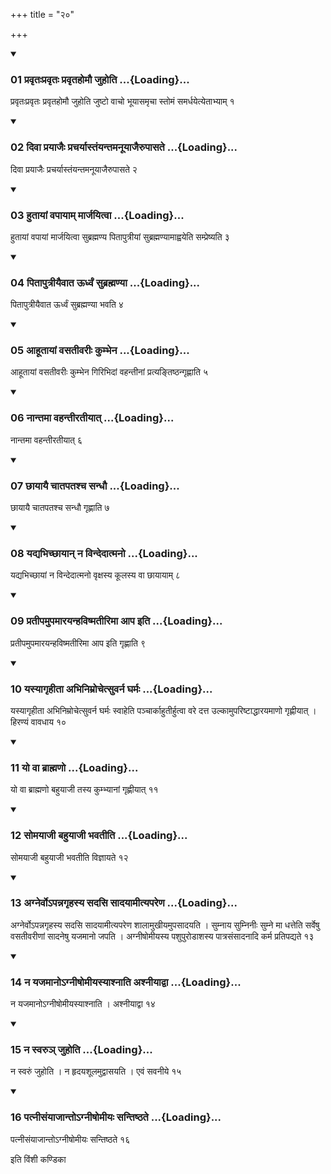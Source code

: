 +++
title = "२०"

+++

<div class="js_include" includetitle="true" newlevelforh1="3" unfilled="" url="/vedAH_yajuH/taittirIyam/sUtram/ApastambaH/shrautam/vishvAsa-prastutiH/11/20/01_pravRtaHpravRtaH_pravRtahomau_juhoti.md">
<details open><summary><h3>01 प्रवृतःप्रवृतः प्रवृतहोमौ जुहोति ...{Loading}...</h3></summary>

प्रवृतःप्रवृतः प्रवृतहोमौ जुहोति जुष्टो वाचो भूयासमृचा स्तोमं समर्धयेत्येताभ्याम् १
</details>
</div>


<div class="js_include" includetitle="true" newlevelforh1="3" unfilled="" url="/vedAH_yajuH/taittirIyam/sUtram/ApastambaH/shrautam/vishvAsa-prastutiH/11/20/02_divA_prayAjaiH_pracharyAstaMyantamanUyAjairupAsate.md">
<details open><summary><h3>02 दिवा प्रयाजैः प्रचर्यास्तंयन्तमनूयाजैरुपासते ...{Loading}...</h3></summary>

दिवा प्रयाजैः प्रचर्यास्तंयन्तमनूयाजैरुपासते २
</details>
</div>


<div class="js_include" includetitle="true" newlevelforh1="3" unfilled="" url="/vedAH_yajuH/taittirIyam/sUtram/ApastambaH/shrautam/vishvAsa-prastutiH/11/20/03_hutAyAM_vapAyAm_mArjayitvA.md">
<details open><summary><h3>03 हुतायां वपायाम् मार्जयित्वा ...{Loading}...</h3></summary>

हुतायां वपायां मार्जयित्वा सुब्रह्मण्य पितापुत्रीयां सुब्रह्मण्यामाह्वयेति सम्प्रेष्यति ३
</details>
</div>


<div class="js_include" includetitle="true" newlevelforh1="3" unfilled="" url="/vedAH_yajuH/taittirIyam/sUtram/ApastambaH/shrautam/vishvAsa-prastutiH/11/20/04_pitAputrIyaivAta_UrdhvaM_subrahmaNyA.md">
<details open><summary><h3>04 पितापुत्रीयैवात ऊर्ध्वं सुब्रह्मण्या ...{Loading}...</h3></summary>

पितापुत्रीयैवात ऊर्ध्वं सुब्रह्मण्या भवति ४
</details>
</div>


<div class="js_include" includetitle="true" newlevelforh1="3" unfilled="" url="/vedAH_yajuH/taittirIyam/sUtram/ApastambaH/shrautam/vishvAsa-prastutiH/11/20/05_AhUtAyAM_vasatIvarIH_kumbhena.md">
<details open><summary><h3>05 आहूतायां वसतीवरीः कुम्भेन ...{Loading}...</h3></summary>

आहूतायां वसतीवरीः कुम्भेन गिरिभिदां वहन्तीनां प्रत्यङ्तिष्ठन्गृह्णाति ५
</details>
</div>


<div class="js_include" includetitle="true" newlevelforh1="3" unfilled="" url="/vedAH_yajuH/taittirIyam/sUtram/ApastambaH/shrautam/vishvAsa-prastutiH/11/20/06_nAntamA_vahantIratIyAt.md">
<details open><summary><h3>06 नान्तमा वहन्तीरतीयात् ...{Loading}...</h3></summary>

नान्तमा वहन्तीरतीयात् ६
</details>
</div>


<div class="js_include" includetitle="true" newlevelforh1="3" unfilled="" url="/vedAH_yajuH/taittirIyam/sUtram/ApastambaH/shrautam/vishvAsa-prastutiH/11/20/07_ChAyAyai_chAtapatashcha_sandhau.md">
<details open><summary><h3>07 छायायै चातपतश्च सन्धौ ...{Loading}...</h3></summary>

छायायै चातपतश्च सन्धौ गृह्णाति ७
</details>
</div>


<div class="js_include" includetitle="true" newlevelforh1="3" unfilled="" url="/vedAH_yajuH/taittirIyam/sUtram/ApastambaH/shrautam/vishvAsa-prastutiH/11/20/08_yadyabhichChAyAn_na_vindedAtmano.md">
<details open><summary><h3>08 यद्यभिच्छायान् न विन्देदात्मनो ...{Loading}...</h3></summary>

यद्यभिच्छायां न विन्देदात्मनो वृक्षस्य कूलस्य वा छायायाम् ८
</details>
</div>


<div class="js_include" includetitle="true" newlevelforh1="3" unfilled="" url="/vedAH_yajuH/taittirIyam/sUtram/ApastambaH/shrautam/vishvAsa-prastutiH/11/20/09_pratIpamupamArayanhaviShmatIrimA_Apa_iti.md">
<details open><summary><h3>09 प्रतीपमुपमारयन्हविष्मतीरिमा आप इति ...{Loading}...</h3></summary>

प्रतीपमुपमारयन्हविष्मतीरिमा आप इति गृह्णाति ९
</details>
</div>


<div class="js_include" includetitle="true" newlevelforh1="3" unfilled="" url="/vedAH_yajuH/taittirIyam/sUtram/ApastambaH/shrautam/vishvAsa-prastutiH/11/20/10_yasyAgRhItA_abhinimrochetsuvarna_gharmaH.md">
<details open><summary><h3>10 यस्यागृहीता अभिनिम्रोचेत्सुवर्न घर्मः ...{Loading}...</h3></summary>

यस्यागृहीता अभिनिम्रोचेत्सुवर्न घर्मः स्वाहेति पञ्चार्काहुतीर्हुत्वा वरे दत्त उल्कामुपरिष्टाद्धारयमाणो गृह्णीयात् । हिरण्यं वावधाय १०
</details>
</div>


<div class="js_include" includetitle="true" newlevelforh1="3" unfilled="" url="/vedAH_yajuH/taittirIyam/sUtram/ApastambaH/shrautam/vishvAsa-prastutiH/11/20/11_yo_vA_brAhmaNo.md">
<details open><summary><h3>11 यो वा ब्राह्मणो ...{Loading}...</h3></summary>

यो वा ब्राह्मणो बहुयाजी तस्य कुम्भ्यानां गृह्णीयात् ११
</details>
</div>


<div class="js_include" includetitle="true" newlevelforh1="3" unfilled="" url="/vedAH_yajuH/taittirIyam/sUtram/ApastambaH/shrautam/vishvAsa-prastutiH/11/20/12_somayAjI_bahuyAjI_bhavatIti.md">
<details open><summary><h3>12 सोमयाजी बहुयाजी भवतीति ...{Loading}...</h3></summary>

सोमयाजी बहुयाजी भवतीति विज्ञायते १२
</details>
</div>


<div class="js_include" includetitle="true" newlevelforh1="3" unfilled="" url="/vedAH_yajuH/taittirIyam/sUtram/ApastambaH/shrautam/vishvAsa-prastutiH/11/20/13_agnervo-pannagRhasya_sadasi_sAdayAmItyapareNa.md">
<details open><summary><h3>13 अग्नेर्वोऽपन्नगृहस्य सदसि सादयामीत्यपरेण ...{Loading}...</h3></summary>

अग्नेर्वोऽपन्नगृहस्य सदसि सादयामीत्यपरेण शालामुखीयमुपसादयति । सुम्नाय सुम्निनीः सुम्ने मा धत्तेति सर्वेषु वसतीवरीणां सादनेषु यजमानो जपति । अग्नीषोमीयस्य पशुपुरोडाशस्य पात्रसंसादनादि कर्म प्रतिपद्यते १३
</details>
</div>


<div class="js_include" includetitle="true" newlevelforh1="3" unfilled="" url="/vedAH_yajuH/taittirIyam/sUtram/ApastambaH/shrautam/vishvAsa-prastutiH/11/20/14_na_yajamAno-gnIShomIyasyAshnAti_ashnIyAdvA.md">
<details open><summary><h3>14 न यजमानोऽग्नीषोमीयस्याश्नाति अश्नीयाद्वा ...{Loading}...</h3></summary>

न यजमानोऽग्नीषोमीयस्याश्नाति । अश्नीयाद्वा १४
</details>
</div>


<div class="js_include" includetitle="true" newlevelforh1="3" unfilled="" url="/vedAH_yajuH/taittirIyam/sUtram/ApastambaH/shrautam/vishvAsa-prastutiH/11/20/15_na_svaru~n_juhoti.md">
<details open><summary><h3>15 न स्वरुञ् जुहोति ...{Loading}...</h3></summary>

न स्वरुं जुहोति । न हृदयशूलमुद्वासयति । एवं सवनीये १५
</details>
</div>


<div class="js_include" includetitle="true" newlevelforh1="3" unfilled="" url="/vedAH_yajuH/taittirIyam/sUtram/ApastambaH/shrautam/vishvAsa-prastutiH/11/20/16_patnIsaMyAjAnto-gnIShomIyaH_santiShThate.md">
<details open><summary><h3>16 पत्नीसंयाजान्तोऽग्नीषोमीयः सन्तिष्ठते ...{Loading}...</h3></summary>

पत्नीसंयाजान्तोऽग्नीषोमीयः सन्तिष्ठते १६
</details>
</div>



  
इति विंशी कण्डिका 
